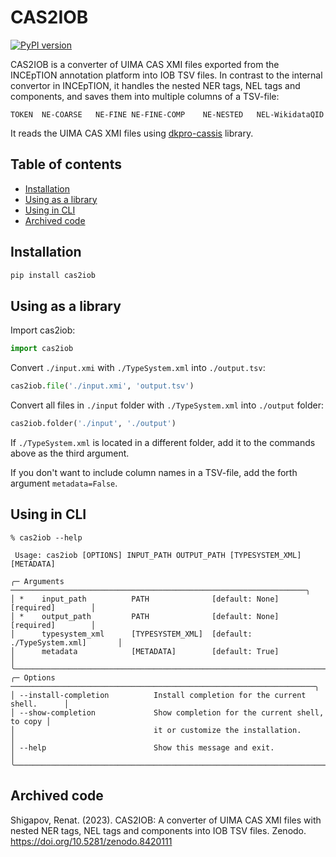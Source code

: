 # CAS2IOB

[![PyPI version](https://badge.fury.io/py/cas2iob.svg)](https://badge.fury.io/py/cas2iob)

CAS2IOB is a converter of UIMA CAS XMI files exported from the INCEpTION annotation platform into IOB TSV files. In contrast to the internal convertor in INCEpTION, it handles the nested NER tags, NEL tags and components, and saves them into multiple columns of a TSV-file:
```
TOKEN  NE-COARSE   NE-FINE NE-FINE-COMP    NE-NESTED   NEL-WikidataQID
```

It reads the UIMA CAS XMI files using [dkpro-cassis](https://github.com/dkpro/dkpro-cassis) library.

## Table of contents
* [Installation](#installation)
* [Using as a library](#using-as-a-library)
* [Using in CLI](#using-in-cli)
* [Archived code](#archived-code)

## Installation

```python
pip install cas2iob
```

## Using as a library

Import cas2iob:
```python
import cas2iob
```

Convert `./input.xmi` with `./TypeSystem.xml` into `./output.tsv`:
```python
cas2iob.file('./input.xmi', 'output.tsv')
```

Convert all files in `./input` folder with `./TypeSystem.xml` into `./output` folder:
```python
cas2iob.folder('./input', './output')
```

If `./TypeSystem.xml` is located in a different folder, add it to the commands above as the third argument.

If you don't want to include column names in a TSV-file, add the forth argument `metadata=False`.

## Using in CLI

```shell
% cas2iob --help
                                                                                
 Usage: cas2iob [OPTIONS] INPUT_PATH OUTPUT_PATH [TYPESYSTEM_XML] [METADATA]    
                                                                                
╭─ Arguments ──────────────────────────────────────────────────────────────────╮
│ *    input_path          PATH              [default: None] [required]        │
│ *    output_path         PATH              [default: None] [required]        │
│      typesystem_xml      [TYPESYSTEM_XML]  [default: ./TypeSystem.xml]       │
│      metadata            [METADATA]        [default: True]                   │
╰──────────────────────────────────────────────────────────────────────────────╯
╭─ Options ────────────────────────────────────────────────────────────────────╮
│ --install-completion          Install completion for the current shell.      │
│ --show-completion             Show completion for the current shell, to copy │
│                               it or customize the installation.              │
│ --help                        Show this message and exit.                    │
╰──────────────────────────────────────────────────────────────────────────────╯
```

## Archived code

Shigapov, Renat. (2023). CAS2IOB: A converter of UIMA CAS XMI files with nested NER tags, NEL tags and components into IOB TSV files. Zenodo. https://doi.org/10.5281/zenodo.8420111